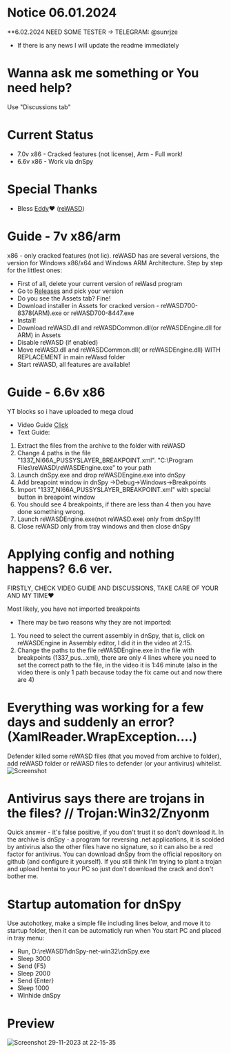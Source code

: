 # Notice 06.01.2024
**6.02.2024 NEED SOME TESTER -> TELEGRAM: @sunrjze
- If there is any news I will update the readme immediately

# Wanna ask me something or You need help?
Use "Discussions tab"

# Current Status
- 7.0v x86 - Cracked features (not license), Arm - Full work!
- 6.6v x86 - Work via dnSpy

# Special Thanks
- Bless [Eddy](https://github.com/RedDot-3ND7355)❤️ ([reWASD](https://github.com/RedDot-3ND7355/reWASD))

# Guide - 7v x86/arm
x86 - only cracked features (not lic).
reWASD has are several versions, the version for Windows x86/x64 and Windows ARM Architecture.
Step by step for the littlest ones:
- First of all, delete your current version of reWasd program
- Go to [Releases](https://github.com/EugeneSunrise/reWASD/releases) and pick your version
- Do you see the Assets tab? Fine!
- Download installer in Assets for cracked version - reWASD700-8378(ARM).exe or reWASD700-8447.exe
- Install!
- Download reWASD.dll and reWASDCommon.dll(or reWASDEngine.dll for ARM) in Assets
- Disable reWASD (if enabled)
- Move reWASD.dll and reWASDCommon.dll( or reWASDEngine.dll) WITH REPLACEMENT in main reWasd folder
- Start reWASD, all features are available!

# Guide - 6.6v x86
YT blocks so i have uploaded to mega cloud
- Video Guide [Click](https://mega.nz/file/tTYGWZiB#LA9Sr4kOIswYFSf51fuN4wg88qOIQjaY_Y-B-4qNzM8)
- Text Guide:
1. Extract the files from the archive to the folder with reWASD
2. Change 4 paths in the file "1337_NI66A_PUSSYSLAYER_BREAKPOINT.xml". 
"C:\Program Files\reWASD\reWASDEngine.exe" to your path
3. Launch dnSpy.exe and drop reWASDEngine.exe into dnSpy
4. Add breapoint window in dnSpy ->Debug->Windows->Breakpoints
5. Import "1337_NI66A_PUSSYSLAYER_BREAKPOINT.xml" with special button in breapoint window
6. You should see 4 breakpoints, if there are less than 4 then you have done something wrong.
7. Launch reWASDEngine.exe(not reWASD.exe) only from dnSpy!!!!
8. Close reWASD only from tray windows and then close dnSpy

# Applying config and nothing happens? 6.6 ver.
FIRSTLY, CHECK VIDEO GUIDE AND DISCUSSIONS, TAKE CARE OF YOUR AND MY TIME❤️

Most likely, you have not imported breakpoints
- There may be two reasons why they are not imported:
1. You need to select the current assembly in dnSpy, that is, click on reWASDEngine in Assembly editor, I did it in the video at 2:15.
2. Change the paths to the file reWASDEngine.exe in the file with breakpoints (1337_pus...xml), there are only 4 lines where you need to set the correct path to the file, in the video it is 1:46 minute (also in the video there is only 1 path because today the fix came out and now there are 4)

# Everything was working for a few days and suddenly an error? (XamlReader.WrapException....)
Defender killed some reWASD files (that you moved from archive to folder), add reWASD folder or reWASD files to defender (or your antivirus) whitelist.
![Screenshot](https://github.com/EugeneSunrise/reWASD/assets/56397706/3a5da084-68e6-41a0-b477-b735840ed18b)

# Antivirus says there are trojans in the files? // Trojan:Win32/Znyonm
Quick answer - it's false positive, if you don't trust it so don't download it.
In the archive is dnSpy - a program for reversing .net applications, it is scolded by antivirus also the other files have no signature, so it can also be a red factor for antivirus. You can download dnSpy from the official repository on github (and configure it yourself). If you still think I'm trying to plant a trojan and upload hentai to your PC so just don't download the crack and don't bother me.

# Startup automation for dnSpy
Use autohotkey, make a simple file including lines below, and move it to startup folder, then it can be automaticly run when You start PC and placed in tray menu:
- Run, D:\reWASD1\dnSpy-net-win32\dnSpy.exe
- Sleep 3000
- Send {F5}
- Sleep 2000
- Send {Enter}
- Sleep 1000
- Winhide dnSpy
  
# Preview
![Screenshot 29-11-2023 at 22-15-35](https://github.com/EugeneSunrise/reWASD/assets/56397706/1d3e6290-73b2-4d19-a826-17667841aaed)
